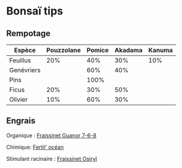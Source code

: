 # Bonsaï tips

## Rempotage

| Espèce     | Pouzzolane | Pomice | Akadama | Kanuma |
|------------|------------|--------|---------|--------|
| Feuillus   | 20%        | 40%    | 30%     | 10%    |
| Genévriers |            | 60%    | 40%     |        |
| Pins       |            | 100%   |         |        |
| Ficus      |20%           | 30%   |  50%       |        |
| Olivier      |10%           | 60%   | 30%       |        |

## Engrais

Organique : [Fraissinet Guanor 7-6-8](https://www.comptoirdesjardins.fr/produits-de-jardin/engrais-fertilisants/potager/guanor-super-pro-25-kg.html)

Chimique: [Fertil' océan](https://fertil-ocean.fr/boutique-en-ligne)

Stimulant racinaire : [Fraissinet Osiryl](https://www.comptoirdesjardins.fr/produits-de-jardin/engrais-fertilisants/bouturage/stimulants-racinaires/stimulateur-croissance-racinaire-professionnel-1-litre.html)
